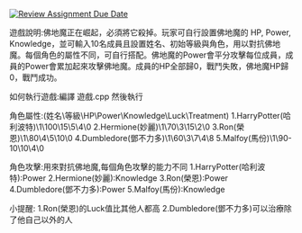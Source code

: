 [![Review Assignment Due Date](https://classroom.github.com/assets/deadline-readme-button-22041afd0340ce965d47ae6ef1cefeee28c7c493a6346c4f15d667ab976d596c.svg)](https://classroom.github.com/a/_v8RbUGg)

遊戲說明:佛地魔正在崛起，必須將它殺掉。玩家可自行設置佛地魔的 HP, Power, Knowledge，並可輸入10名成員且設置姓名、初始等級與角色，用以對抗佛地魔。每個角色的屬性不同，可自行搭配。佛地魔的Power會平分攻擊每位成員，成員的Power會累加起來攻擊佛地魔。成員的HP全部歸0，戰鬥失敗，佛地魔HP歸0，戰鬥成功。

如何執行遊戲:編譯 遊戲.cpp 然後執行

角色屬性:(姓名\等級\HP\Power\Knowledge\Luck\Treatment)
  1.HarryPotter(哈利波特)\1\100\15\5\4\0
  2.Hermione(妙麗)\1\70\3\15\2\0
  3.Ron(榮恩)\1\80\4\5\10\0
  4.Dumbledore(鄧不力多)\1\60\3\7\4\8
  5.Malfoy(馬份)\1\90\-10\10\4\0
  
角色攻擊:用來對抗佛地魔,每個角色攻擊的能力不同
  1.HarryPotter(哈利波特):Power
  2.Hermione(妙麗):Knowledge
  3.Ron(榮恩):Power
  4.Dumbledore(鄧不力多):Power
  5.Malfoy(馬份):Knowledge

小提醒:
  1.Ron(榮恩)的Luck值比其他人都高
  2.Dumbledore(鄧不力多)可以治療除了他自己以外的人

